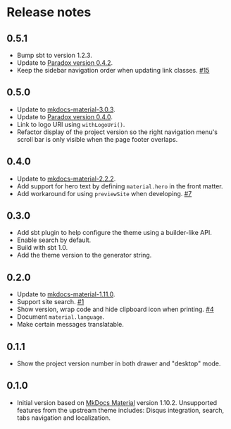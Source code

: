 # Release notes

## 0.5.1

 - Bump sbt to version 1.2.3.
 - Update to [Paradox version 0.4.2].
 - Keep the sidebar navigation order when updating link classes. [#15]

 [#15]: https://github.com/jonas/paradox-material-theme/issues/15
 [Paradox version 0.4.2]: https://github.com/lightbend/paradox/releases/tag/v0.4.2

## 0.5.0

 - Update to [mkdocs-material-3.0.3].
 - Update to [Paradox version 0.4.0].
 - Link to logo URI using `withLogoUri()`.
 - Refactor display of the project version so the right navigation
   menu's scroll bar is only visible when the page footer overlaps.

 [mkdocs-material-3.0.3]: https://github.com/squidfunk/mkdocs-material/releases/tag/3.0.3
 [Paradox version 0.4.0]: https://github.com/lightbend/paradox/releases/tag/v0.4.0

## 0.4.0

 - Update to [mkdocs-material-2.2.2].
 - Add support for hero text by defining `material.hero` in the front matter.
 - Add workaround for using `previewSite` when developing. [#7]

 [mkdocs-material-2.2.2]: https://github.com/squidfunk/mkdocs-material/releases/tag/2.2.2
 [#7]: https://github.com/jonas/paradox-material-theme/issues/7

## 0.3.0

 - Add sbt plugin to help configure the theme using a builder-like API.
 - Enable search by default.
 - Build with sbt 1.0.
 - Add the theme version to the generator string.

## 0.2.0

 - Update to [mkdocs-material-1.11.0].
 - Support site search. [#1]
 - Show version, wrap code and hide clipboard icon when printing. [#4]
 - Document `material.language`.
 - Make certain messages translatable.

 [mkdocs-material-1.11.0]: https://github.com/squidfunk/mkdocs-material/releases/tag/1.11.0
 [#1]: https://github.com/jonas/paradox-material-theme/issues/1
 [#4]: https://github.com/jonas/paradox-material-theme/issues/4

## 0.1.1

 - Show the project version number in both drawer and "desktop" mode.

## 0.1.0

 - Initial version based on [MkDocs Material] version 1.10.2. Unsupported
   features from the upstream theme includes: Disqus integration, search,
   tabs navigation and localization.

 [MkDocs Material]: https://github.com/squidfunk/mkdocs-material
